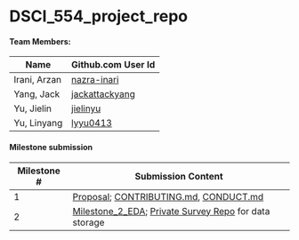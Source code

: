 # DSCI_554_project_repo


#### Team Members:

|Name|Github.com User Id|
|--|--|
|Irani, Arzan|[nazra-inari](https://github.com/nazra-inari)|
|Yang, Jack|[jackattackyang](https://github.com/jackattackyang)|
|Yu, Jielin|[jielinyu](https://github.com/jielinyu)|
|Yu, Linyang|[lyyu0413](https://github.com/lyyu0413)|

#### Milestone submission

| Milestone # | Submission Content |
|-------------|--------------------|
| 1 | [Proposal](Milestone_1/Proposal.md); [CONTRIBUTING.md](CONTRIBUTING.md), [CONDUCT.md](CONDUCT.md) |
| 2 | [Milestone_2_EDA](Milestone_2/Milestone_2_EDA.md); [Private Survey Repo](https://github.ubc.ca/MDS-2018-19/dsci_552_survey_results) for data storage |

